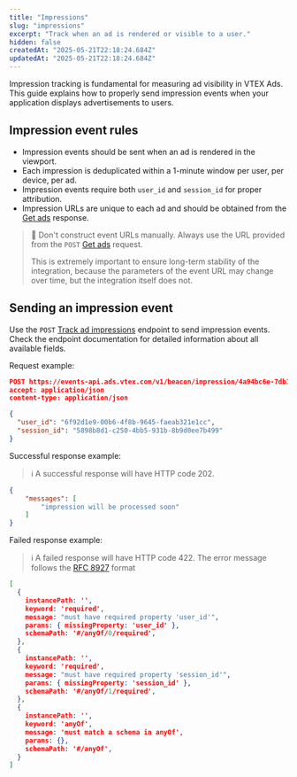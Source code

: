 ```yaml
---
title: "Impressions"
slug: "impressions"
excerpt: "Track when an ad is rendered or visible to a user."
hidden: false
createdAt: "2025-05-21T22:18:24.684Z"
updatedAt: "2025-05-21T22:18:24.684Z"
---
```


Impression tracking is fundamental for measuring ad visibility in VTEX Ads. This guide explains how to properly send impression events when your application displays advertisements to users.

## Impression event rules

- Impression events should be sent when an ad is rendered in the viewport.
- Each impression is deduplicated within a 1-minute window per user, per device, per ad.
- Impression events require both `user_id` and `session_id` for proper attribution.
- Impression URLs are unique to each ad and should be obtained from the [Get ads](https://developers.vtex.com/docs/api-reference/vtex-ads-api#post-/v1/rma/-publisher_id-) response.

> 🚧 Don't construct event URLs manually. Always use the URL provided from the `POST` [Get ads](https://developers.vtex.com/docs/api-reference/vtex-ads-api#post-/v1/rma/-publisher_id-) request.
> 
> This is extremely important to ensure long-term stability of the integration, because the parameters of the event URL may change over time, but the integration itself does not.

## Sending an impression event

Use the `POST` [Track ad impressions](https://developers.vtex.com/docs/api-reference/vtex-ads-api#post-/v1/beacon/impression/-ad_id-) endpoint to send impression events. Check the endpoint documentation for detailed information about all available fields.

Request example:

```json
POST https://events-api.ads.vtex.com/v1/beacon/impression/4a94bc6e-7db1-425f-8430-cb4d17488b3b?pos=1 HTTP/1.1
accept: application/json
content-type: application/json

{
  "user_id": "6f92d1e9-00b6-4f8b-9645-faeab321e1cc",
  "session_id": "5898b8d1-c250-4bb5-931b-8b9d0ee7b499"
}
```

Successful response example:

>ℹ️ A successful response will have HTTP code 202.

```json
{
	"messages": [
		"impression will be processed soon"
	]
}
```

Failed response example:

>ℹ️ A failed response will have HTTP code 422. The error message follows the [RFC 8927](https://datatracker.ietf.org/doc/rfc8927/) format

```json
[
  {
    instancePath: '',
    keyword: 'required',
    message: "must have required property 'user_id'",
    params: { missingProperty: 'user_id' },
    schemaPath: '#/anyOf/0/required',
  },
  {
    instancePath: '',
    keyword: 'required',
    message: "must have required property 'session_id'",
    params: { missingProperty: 'session_id' },
    schemaPath: '#/anyOf/1/required',
  },
  {
    instancePath: '',
    keyword: 'anyOf',
    message: 'must match a schema in anyOf',
    params: {},
    schemaPath: '#/anyOf',
  }
]
```
